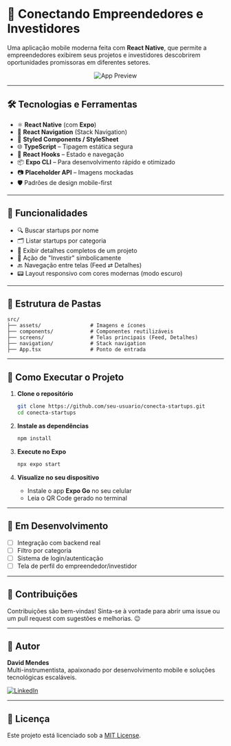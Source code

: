 
# 🚀 Conectando Empreendedores e Investidores

Uma aplicação mobile moderna feita com **React Native**, que permite a empreendedores exibirem seus projetos e investidores descobrirem oportunidades promissoras em diferentes setores.

<div align="center">
  <img src="https://via.placeholder.com/600x350?text=Preview+App+UI" alt="App Preview" />
</div>

---

## 🛠️ Tecnologias e Ferramentas

- ⚛️ **React Native** (com **Expo**)
- 📱 **React Navigation** (Stack Navigation)
- 🎨 **Styled Components / StyleSheet**
- 🌐 **TypeScript** – Tipagem estática segura
- 🧠 **React Hooks** – Estado e navegação
- 📦 **Expo CLI** – Para desenvolvimento rápido e otimizado
- 📷 **Placeholder API** – Imagens mockadas
- 🛡️ Padrões de design mobile-first

---

## 📱 Funcionalidades

- 🔍 Buscar startups por nome
- 🗂️ Listar startups por categoria
- 📄 Exibir detalhes completos de um projeto
- 💸 Ação de "Investir" simbolicamente
- 🔙 Navegação entre telas (Feed ⇄ Detalhes)
- 📟 Layout responsivo com cores modernas (modo escuro)

---

## 📂 Estrutura de Pastas

```
src/
├── assets/                # Imagens e ícones
├── components/            # Componentes reutilizáveis
├── screens/               # Telas principais (Feed, Detalhes)
├── navigation/            # Stack navigation
├── App.tsx                # Ponto de entrada
```

---

## 🔧 Como Executar o Projeto

1. **Clone o repositório**
   ```bash
   git clone https://github.com/seu-usuario/conecta-startups.git
   cd conecta-startups
   ```

2. **Instale as dependências**
   ```bash
   npm install
   ```

3. **Execute no Expo**
   ```bash
   npx expo start
   ```

4. **Visualize no seu dispositivo**
   - Instale o app **Expo Go** no seu celular
   - Leia o QR Code gerado no terminal

---

## 🧪 Em Desenvolvimento

- [ ] Integração com backend real
- [ ] Filtro por categoria
- [ ] Sistema de login/autenticação
- [ ] Tela de perfil do empreendedor/investidor

---

## 🤝 Contribuições

Contribuições são bem-vindas! Sinta-se à vontade para abrir uma issue ou um pull request com sugestões e melhorias. 😉

---

## 🧠 Autor

**David Mendes**  
Multi-instrumentista, apaixonado por desenvolvimento mobile e soluções tecnológicas escaláveis.

[![LinkedIn](https://img.shields.io/badge/LinkedIn-DavidMendes-blue?logo=linkedin)](https://linkedin.com/in/seu-perfil)

---

## 📄 Licença

Este projeto está licenciado sob a [MIT License](LICENSE).
